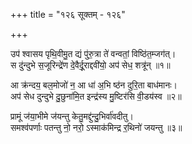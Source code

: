+++
title = "१२६ सूक्तम् - १२६"

+++

उप॑ श्वासय पृथि॒वीमु॒त द्यं पु॑रु॒त्रा ते॑ वन्वतां॒ विष्ठि॑त॒म्जग॑त्।  
स दु॑न्दुभे स॒जूरिन्द्रे॑ण दे॒वैर्दू॒राद्दवी॑यो॒ अप॑ सेध॒ शत्रू॑न् ॥१॥

आ क्र॑न्दय॒ बल॒मोजो॑ न॒ आ धा॑ अ॒भि ष्ठ॑न दुरि॒ता बाध॑मानः।  
अप॑ सेध दुन्दुभे दु॒छुना॑मि॒त इन्द्र॑स्य मु॒ष्टिर॑सि वी॒डय॑स्व ॥२॥

प्रामूं ज॑या॒भीमे ज॑यन्तु केतु॒मद्दु॑न्दु॒भिर्वा॑वदीतु।  
समश्व॑पर्णाः पतन्तु नो॒ नरो॒ ऽस्माक॑मिन्द्र र॒थिनो॑ जयन्तु ॥३॥
